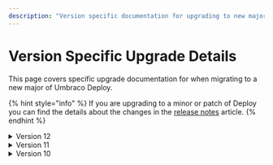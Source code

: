 ```yaml
---
description: "Version specific documentation for upgrading to new major versions of Umbraco Deploy."
---
```


# Version Specific Upgrade Details

This page covers specific upgrade documentation for when migrating to a new major of Umbraco Deploy.

{% hint style="info" %}
If you are upgrading to a minor or patch of Deploy you can find the details about the changes in the [release notes](/11/umbraco-deploy/release-notes.md) article.
{% endhint %}

<details>

<summary>Version 12</summary>

Version 12 of Umbraco Deploy has a minimum dependency on Umbraco CMS core of `12.0.0`. It runs on .NET 7.

The forms deployment component has a minimum dependency on Umbraco Forms of `12.0.0`.

### Breaking changes

Version 12 contains a number of breaking changes. We don't expect many projects to be affected by them as they are in areas that are not typical extension points.  For reference though, the full details are listed here:

#### License

For anyone using Umbraco Deploy On-Premise, we've updated the licensing system in use for Umbraco 12.

Please [reach out to your partner or sales representative](https://umbraco.com/products/umbraco-deploy/umbraco-deploy-on-premises/#order) to obtain a new license for an existing subscription.

Use of Umbraco Deploy on Umbraco Cloud is not affected.

#### Code

* The obsolete constructor on `ConfigurePackageMigrationOptions` was removed.
* The obsolete properties on `FormArtifact` were removed.
* The obsolete constructor on `FileConnector` was removed.
* The obsolete constructor and method on `ArtifactRelator` were removed. An unused parameter in the retained constructor was removed.
* The `CreateSetSignatures` method was added to the `IDiskWorkItemFactory` interface.
* The `DiskWorkItemFactory` was made internal and an obsolete constructor removed.
* All methods in `UmbracoFormsCompatibility` were removed.
* Removed the unused class `TransferServiceExtensions`.
* Added the extension method available on `TransferEntityServiceExtensions` to `ITransferEntityService` and removed the class implementing the extension method.

</details>

<details>

<summary>Version 11</summary>

## Version 11

Version 11 of Umbraco Deploy has a minimum dependency on Umbraco CMS core of `11.0.0`. It runs on .NET 7.

The forms deployment component has a minimum dependency on Umbraco Forms of `11.0.0`.

### Breaking changes

Version 11 contains a number of breaking changes. We don't expect many projects to be affected by them as they are in areas that are not typical extension points.  For reference though, the full details are listed here:

#### Code

- The property `PreValues` on `FormArtifact` was changed from an `IEnumerable<string>`  to an `IEnumerable<FieldPrevalue>`, where `FieldPrevalue` contains a `Value` and `Caption`.
- Nullable checks were enabled in the `Umbraco.Deploy.Forms` project and issues resolved by applying appropriate nullable settings to various properties.
- The `TreeNodeGetter` function set as a property on `DeployTransferRegisteredEntityTypeDetail.RemoteTreeDetail` now takes a non-nullable `HttpContext`
parameter.
- The `matchesRoutePath` and `matchesNodeId` parameters provided to `ITransferEntityService.RegisterTransferEntityType`, and which populate the `MatchesRoutePath` and `MatchesNodeId` properties on `DeployTransferRegisteredEntityTypeDetail`, now take an HttpContext argument.
- The `MultiNodeTreePickerPreValueConnector` was removed (as the format for Umbraco 8+ is as UDIs, and hence there is no processing to do).
- Obsolete constructors, properties, and methods on `Manifest` were removed.
- Namespace of the `Package` class was adjusted and the obsolete property `Artifacts` was removed.  `ArtifactsWithOptions` was renamed to `Artifacts`.
- The signature of `EnvironmentController.BeginCreateManifestForUdis` was changed.
- The temporary interface `IUmbracoEnvironmentWithOptionsAwareManifest` was removed and elements added to `IUmbracoEnvironment`.
- The signature of `IWorkItemFactory.CreateSourceDeplo`y was changed to accommodate culture and scheduled publishing options.
- The obsolete constructor on `SourceDeployWorkItem` was removed.
- The class `UmbracoFormsCompatibility` that is no longer required has been removed.
- Obsolete constructors were removed on `NoNodesController`, `UiController`, and `UiControllerBase`.
- Temporary interfaces for connectors, introduced to avoid breaking changes with the introduction of the `IContextCache` in 10.2, were removed and the method overloads added to the original interfaces.
- The obsolete constructor was removed on `WorkItemFactory`.
- The obsolete protected methods on `DeployRestoreWorkItemBase` were removed.

</details>

<details>

<summary>Version 10</summary>

## Version 10

Version 10 of Umbraco Deploy has a minimum dependency on Umbraco CMS core of `10.0.0`. It runs on .NET 6.

The forms deployment component has a minimum dependency on Umbraco Forms of `10.0.0`.

To migrate to version 10 you should first update to the latest minor release of version 9. This will ensure you have all the database schema changes in place.

### Breaking changes

Version 10 contains a number of breaking changes but we won't expect many projects to be affected by them as they are in areas that are not typical extension points.  For reference though, the full details are listed here.

#### Database Initialization

When using Umbraco Deploy with Umbraco Cloud, a development database is automatically created when restoring a project into a local environment for the first time. With Umbraco 9 and previous versions, SQL CE could be used for this.  This database type is no longer supported in Umbraco 10, so SQLite is available instead.  SQLite will be the default format used for the local database.

If you prefer to use a supported alternative, you can ensure that a connection string is in place before triggering the restore operation.

For example, to use a local SQL Server Express instance, you would place this in your `appSettings.json` configuration file:

```json
{
  "ConnectionStrings": {
    "umbracoDbDSN": "Server=.\\SQLEXPRESS;Database=UmbracoDb;Integrated Security=true",
    "umbracoDbDSN_ProviderName": "Microsoft.Data.SqlClient"
  }
}
```

If you prefer to use LocalDB, either set a connection string as above:

```json
{
  "ConnectionStrings": {
    "umbracoDbDSN": "Data Source=(localdb)\\MSSQLLocalDB;AttachDbFilename=|DataDirectory|\\Umbraco.mdf;Integrated Security=True",
    "umbracoDbDSN_ProviderName": "Microsoft.Data.SqlClient"
  }
}
```

Or set the configuration value of `Umbraco:Deploy:Settings:PreferLocalDbConnectionString` to `true`:

```json
{
    "Umbraco": {
        "Deploy": {
            "Settings": {
                "PreferLocalDbConnectionString": true
            }
        }
    }
}
```

If you are upgrading from Umbraco 9 and already have a LocalDB instance, setting this value to `true` will ensure it is used rather than a new, empty SQLite database.

#### Configuration

- The boolean property `IgnoreBrokenDependencies` has been removed, and the option is now controlled only by the `IgnoreBrokenDependenciesBehavior` configuration key, which takes an enumeration value.
  - The default value has changed to `IgnoreBrokenDependenciesBehavior.Restore`, as this will most likely be what developers require (allowing broken dependencies when restoring, but not when pushing to an upstream environment).
- `CurrentWorkspaceName` has been added to the `Project` configuration section.  This will be used by on-premises installations.
  - Previously this used EnvironmentName in the `Debug` configuration section, which will still be used if defined to support upgrades. We recommend using the new configuration as it's more intuitively placed (i.e. it's not really a "debug" setting for on-premises installations).

#### Code

- The following classes have altered constructors taking additional parameters.
  - `DeployScopeProvider`
  - `ArtifactRelator`
  - `RepairDictionaryIdsWorkItem`
  - `DiskWorkItemFactory`
  - `ClearSignaturesWorkItem`
  - `MemberTypeConnector`
  - `DeployManagementDashboardController`
  - `CurrentEnvironment`
- Additional methods have been added to `IUmbracoEnvironment`.
- The property `BackOfficeDeployOperation` has been added to `IWorkItem`.
- The `RelationTypeArtifact` class has been moved to the `Umbraco.Deploy.Infrastructure.Artifacts` namespace.
- `IDiskEntityService` has been moved to the `Umbraco.Deploy.Infrastructure.Disk` namespace.
- An additional method, previously provided by an extension method, has been added to the `IDiskEntityService` interface.
- `DiskReadTask` has been moved to the `Umbraco.Deploy.Infrastructure.Work.BackgroundTasks` namespace.
- `ITransferEntityService.RegisterTransferEntityType` has an additional parameter.
- `DeployRegisteredEntityTypeDetail` was renamed to `DeployTransferRegisteredEntityTypeDetail`.
- Removed unused class `SerializablePropertyValue`.

</details>